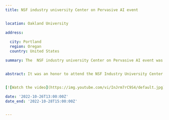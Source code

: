 ```yaml
---
title: NSF industry university Center on Pervasive AI event


location: Oakland University

address:
  
  city: Portland
  region: Oregan
  country: United States

summary: The  NSF industry university Center on Pervasive AI event was held at Portland, OR, USA organized by Orogeon State university in collaboration with CU Boulder university and Oakland University.


abstract: It was an honor to attend the NSF Industry University Center on Pervasive AI's industry advisory board event in Portland, where I had the opportunity to present my research work on "Dynamic Software Containers Workload Balancing via Many-Objective Search". I was honored to receive the most industry ready research award among a lot of great projects presented by CU Boulder university, Orogeon State university and Oakland University. To more achievements ! 


[![Watch the video](https://img.youtube.com/vi/InJrm7rC9S4/default.jpg)](https://youtu.be/InJrm7rC9S4)

date: '2022-10-26T13:00:00Z'
date_end: '2022-10-28T15:00:00Z'


---
```








